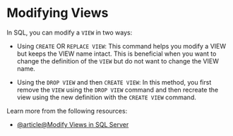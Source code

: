 # Modifying Views

In SQL, you can modify a `VIEW` in two ways:

- Using `CREATE` OR `REPLACE VIEW`: This command helps you modify a VIEW but keeps the VIEW name intact. This is beneficial when you want to change the definition of the `VIEW` but do not want to change the VIEW name.

- Using the `DROP VIEW` and then `CREATE VIEW`: In this method, you first remove the `VIEW` using the `DROP VIEW` command and then recreate the view using the new definition with the `CREATE VIEW` command.

Learn more from the following resources:

- [@article@Modify Views in SQL Server](https://www.sqlshack.com/create-view-sql-modifying-views-in-sql-server/)